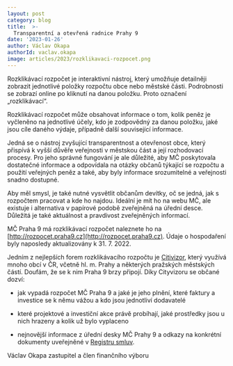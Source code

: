 ```yaml
---
layout: post
category: blog
title:  >-
  Transparentní a otevřená radnice Prahy 9
date: '2023-01-26'
author: Václav Okapa
authorId: vaclav.okapa
image: articles/2023/rozklikavaci-rozpocet.png
---
```

Rozklikávací rozpočet je interaktivní nástroj, který umožňuje detailněji zobrazit jednotlivé položky rozpočtu obce nebo městské části. Podrobnosti se zobrazí online po kliknutí na danou položku. Proto označení „rozklikávací“.

Rozklikávací rozpočet může obsahovat informace o tom, kolik peněz je vyčleněno na jednotlivé účely, kdo je zodpovědný za danou položku, jaké jsou cíle daného výdaje, případně další související informace.

Jedná se o nástroj zvyšující transparentnost a otevřenost obce, který přispívá  k vyšší důvěře veřejnosti v městskou část a její rozhodovací procesy. Pro jeho správné fungování je ale důležité, aby MČ poskytovala dostatečné informace a odpovídala na otázky občanů týkající se rozpočtu a použití veřejných peněz a také, aby byly informace srozumitelné a veřejnosti snadno dostupné.

Aby měl smysl, je také nutné vysvětlit občanům devítky, oč se jedná, jak s rozpočtem pracovat a kde ho najdou. Ideální je mít ho na webu MČ, ale existuje i alternativa v papírové podobě zveřejněná na úřední desce. Důležitá je také aktuálnost a pravdivost zveřejněných informací.

MČ Praha 9 má rozklikávací rozpočet naleznete ho na [http://rozpocet.praha9.cz](http://rozpocet.praha9.cz). Údaje o hospodaření byly naposledy aktualizovány k 31. 7. 2022.

Jedním z nejlepších forem rozklikávacího rozpočtu je [Citivizor](https://cityvizor.cz/), který využívá mnoho obcí v ČR, včetně hl. m. Prahy a některých pražských městských částí. Doufám, že se k nim Praha 9 brzy připojí. Díky Cityvizoru se občané dozví:

- jak vypadá rozpočet MČ Praha 9 a jaké je jeho plnění, které faktury a investice se k němu vážou a kdo jsou jednotliví dodavatelé

- které projektové a investiční akce právě probíhají, jaké prostředky jsou u nich hrazeny a kolik už bylo vyplaceno

- nejnovější informace z úřední desky MČ Prahy 9 a odkazy na konkrétní dokumenty uveřejněné v [Registru smluv](https://smlouvy.gov.cz/).

Václav Okapa
zastupitel a člen finančního výboru